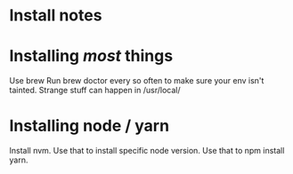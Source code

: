 # Install notes

# Installing *most* things

Use brew
Run brew doctor every so often to make sure your env isn't tainted. Strange
stuff can happen in /usr/local/

# Installing node / yarn

Install nvm. Use that to install specific node version. Use that to npm install
yarn.

